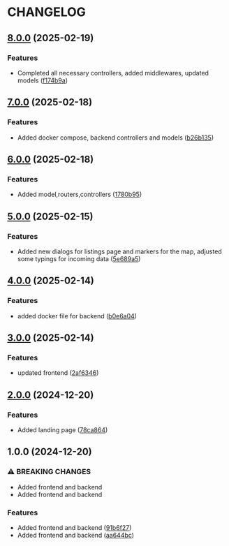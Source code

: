 # CHANGELOG

## [8.0.0](https://github.com/rjtormis/YelpCamp/compare/release/v7.0.0...release/v8.0.0) (2025-02-19)

### Features

* Completed all necessary controllers, added middlewares, updated models ([f174b9a](https://github.com/rjtormis/YelpCamp/commit/f174b9af09694e67865de8ac8ad607413da312c0))

## [7.0.0](https://github.com/rjtormis/YelpCamp/compare/release/v6.0.0...release/v7.0.0) (2025-02-18)

### Features

* Added docker compose, backend controllers and models ([b26b135](https://github.com/rjtormis/YelpCamp/commit/b26b1356f31eac4d3f60dfb1cc8b98599a4df977))

## [6.0.0](https://github.com/rjtormis/YelpCamp/compare/release/v5.0.0...release/v6.0.0) (2025-02-18)

### Features

* Added model,routers,controllers ([1780b95](https://github.com/rjtormis/YelpCamp/commit/1780b95d3b0313573d7409ea1a0ff734f73cc32a))

## [5.0.0](https://github.com/rjtormis/YelpCamp/compare/release/v4.0.0...release/v5.0.0) (2025-02-15)

### Features

* Added new dialogs for listings page and markers for the map, adjusted some typings for incoming data ([5e689a5](https://github.com/rjtormis/YelpCamp/commit/5e689a5a735ac514e210668c5c927cc278d31da7))

## [4.0.0](https://github.com/rjtormis/YelpCamp/compare/release/v3.0.0...release/v4.0.0) (2025-02-14)

### Features

* added docker file for backend ([b0e6a04](https://github.com/rjtormis/YelpCamp/commit/b0e6a04fd1ad8ea9c232d5e82d074c9b9b8f179c))

## [3.0.0](https://github.com/rjtormis/YelpCamp/compare/release/v2.0.0...release/v3.0.0) (2025-02-14)

### Features

* updated frontend ([2af6346](https://github.com/rjtormis/YelpCamp/commit/2af6346131ac9a6571761daa034e0fe5353fe42e))

## [2.0.0](https://github.com/rjtormis/YelpCamp/compare/release/v1.0.0...release/v2.0.0) (2024-12-20)

### Features

* Added landing page ([78ca864](https://github.com/rjtormis/YelpCamp/commit/78ca864c9f0bd5e3cf9be2024820bb8738d6b0b3))

## 1.0.0 (2024-12-20)

### ⚠ BREAKING CHANGES

* Added frontend and backend
* Added frontend and backend

### Features

* Added frontend and backend ([91b6f27](https://github.com/rjtormis/YelpCamp/commit/91b6f2779b7d620b6424ca70fb1f35a826b59eae))
* Added frontend and backend ([aa644bc](https://github.com/rjtormis/YelpCamp/commit/aa644bcbd0b855e3c7ab4b4d280e5918fe50f7af))
